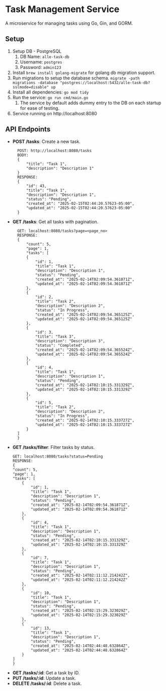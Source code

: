 # Task Management Service
A microservice for managing tasks using Go, Gin, and GORM.

## Setup
1. Setup DB - PostgreSQL
   1. DB Name: `alle-task-db`
   2. Username: `postgres`
   3. Password: `admin123`
2. Install `brew install golang-migrate` for golang db migration support.
3. Run migrations to setup the database schema.
   `migrate -path migrations -database "postgres://localhost:5432/alle-task-db?sslmode=disable" up`
4. Install all dependencies: `go mod tidy`
5. Run the service: `go run cmd/main.go`
   1. The service by default adds dummy entry to the DB on each startup for ease of testing.
6. Service running on http://localhost:8080

## API Endpoints
- **POST /tasks**: Create a new task.
  ```
    POST: http://localhost:8080/tasks
    BODY:
    { 
        "title": "Task 1",
        "description": "Description 1"
    }
    RESPONSE:
    {
        "id": 43,
        "title": "Task 1",
        "description": "Description 1",
        "status": "Pending",
        "created_at": "2025-02-15T02:44:20.57623-05:00",
        "updated_at": "2025-02-15T02:44:20.57623-05:00"
    }
  ```
- **GET /tasks**: Get all tasks with pagination.
  ```
    GET: localhost:8080/tasks?page=<page_no>
    RESPONSE:
    {
        "count": 5,
        "page": 1,
        "tasks": [
        {
            "id": 1,
            "title": "Task 1",
            "description": "Description 1",
            "status": "Pending",
            "created_at": "2025-02-14T02:09:54.361871Z",
            "updated_at": "2025-02-14T02:09:54.361871Z"
        },
        {
            "id": 2,
            "title": "Task 2",
            "description": "Description 2",
            "status": "In Progress",
            "created_at": "2025-02-14T02:09:54.365125Z",
            "updated_at": "2025-02-14T02:09:54.365125Z"
        },
        {
            "id": 3,
            "title": "Task 3",
            "description": "Description 3",
            "status": "Completed",
            "created_at": "2025-02-14T02:09:54.365524Z",
            "updated_at": "2025-02-14T02:09:54.365524Z"
        },
        {
            "id": 4,
            "title": "Task 1",
            "description": "Description 1",
            "status": "Pending",
            "created_at": "2025-02-14T02:10:15.331329Z",
            "updated_at": "2025-02-14T02:10:15.331329Z"
        },
        {
            "id": 5,
            "title": "Task 2",
            "description": "Description 2",
            "status": "In Progress",
            "created_at": "2025-02-14T02:10:15.333727Z",
            "updated_at": "2025-02-14T02:10:15.333727Z"
        }
    ]
    }
  ```
- **GET /tasks/filter**: Filter tasks by status.
    ```
    GET: localhost:8080/tasks?status=Pending
    RESPONSE:
    {
    "count": 5,
    "page": 1,
    "tasks": [
        {
            "id": 1,
            "title": "Task 1",
            "description": "Description 1",
            "status": "Pending",
            "created_at": "2025-02-14T02:09:54.361871Z",
            "updated_at": "2025-02-14T02:09:54.361871Z"
        },
        {
            "id": 4,
            "title": "Task 1",
            "description": "Description 1",
            "status": "Pending",
            "created_at": "2025-02-14T02:10:15.331329Z",
            "updated_at": "2025-02-14T02:10:15.331329Z"
        },
        {
            "id": 7,
            "title": "Task 1",
            "description": "Description 1",
            "status": "Pending",
            "created_at": "2025-02-14T02:11:12.214242Z",
            "updated_at": "2025-02-14T02:11:12.214242Z"
        },
        {
            "id": 10,
            "title": "Task 1",
            "description": "Description 1",
            "status": "Pending",
            "created_at": "2025-02-14T02:15:29.323029Z",
            "updated_at": "2025-02-14T02:15:29.323029Z"
        },
        {
            "id": 13,
            "title": "Task 1",
            "description": "Description 1",
            "status": "Pending",
            "created_at": "2025-02-14T02:44:48.632864Z",
            "updated_at": "2025-02-14T02:44:48.632864Z"
        }
    ]
    }
    
  ```
- **GET /tasks/:id**: Get a task by ID.
- **PUT /tasks/:id**: Update a task.
- **DELETE /tasks/:id**: Delete a task.


